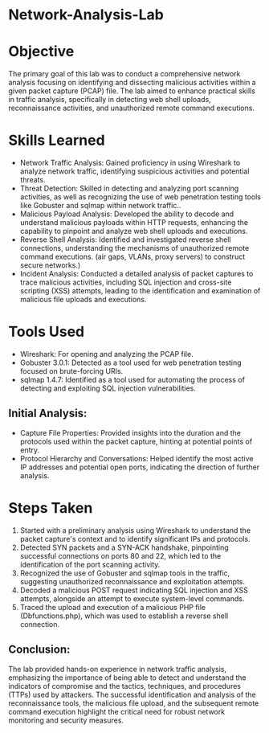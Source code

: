 # Network-Analysis-Lab

# Objective

The primary goal of this lab was to conduct a comprehensive network analysis focusing on identifying and dissecting malicious activities within a given packet capture (PCAP) file. The lab aimed to enhance practical skills in traffic analysis, specifically in detecting web shell uploads, reconnaissance activities, and unauthorized remote command executions.

# Skills Learned

- Network Traffic Analysis: Gained proficiency in using Wireshark to analyze network traffic, identifying suspicious activities and potential threats.
- Threat Detection: Skilled in detecting and analyzing port scanning activities, as well as recognizing the use of web penetration testing tools like Gobuster and sqlmap within network traffic..
- Malicious Payload Analysis: Developed the ability to decode and understand malicious payloads within HTTP requests, enhancing the capability to pinpoint and analyze web shell uploads and executions.
- Reverse Shell Analysis: Identified and investigated reverse shell connections, understanding the mechanisms of unauthorized remote command executions.
(air gaps, VLANs, proxy servers) to construct secure networks.)
- Incident Analysis: Conducted a detailed analysis of packet captures to trace malicious activities, including SQL injection and cross-site scripting (XSS) attempts, leading to the identification and examination of malicious file uploads and executions.


# Tools Used

- Wireshark: For opening and analyzing the PCAP file.
- Gobuster 3.0.1: Detected as a tool used for web penetration testing focused on brute-forcing URIs.
- sqlmap 1.4.7: Identified as a tool used for automating the process of detecting and exploiting SQL injection vulnerabilities.

## Initial Analysis:
- Capture File Properties: Provided insights into the duration and the protocols used within the packet capture, hinting at potential points of entry.
- Protocol Hierarchy and Conversations: Helped identify the most active IP addresses and potential open ports, indicating the direction of further analysis.

# Steps Taken
1. Started with a preliminary analysis using Wireshark to understand the packet capture's context and to identify significant IPs and protocols.
2. Detected SYN packets and a SYN-ACK handshake, pinpointing successful connections on ports 80 and 22, which led to the identification of the port scanning activity.
3. Recognized the use of Gobuster and sqlmap tools in the traffic, suggesting unauthorized reconnaissance and exploitation attempts.
4. Decoded a malicious POST request indicating SQL injection and XSS attempts, alongside an attempt to execute system-level commands.
5. Traced the upload and execution of a malicious PHP file (Dbfunctions.php), which was used to establish a reverse shell connection.


## Conclusion:
The lab provided hands-on experience in network traffic analysis, emphasizing the importance of being able to detect and understand the indicators of compromise and the tactics, techniques, and procedures (TTPs) used by attackers. The successful identification and analysis of the reconnaissance tools, the malicious file upload, and the subsequent remote command execution highlight the critical need for robust network monitoring and security measures.
